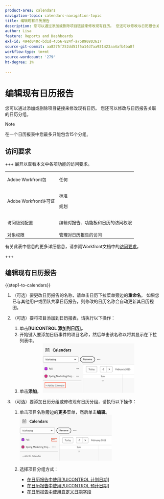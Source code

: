 ```yaml
---
product-area: calendars
navigation-topic: calendars-navigation-topic
title: 编辑现有日历报告
description: 您可以通过添加或删除项目链接来修改现有日历。 您还可以修改与日历报告关联的日历分组。
author: Lisa
feature: Reports and Dashboards
exl-id: 494d040c-bd1d-4356-824f-a75890803617
source-git-commit: aa8275f252dd51f5a14d7aa931423aa4afb4ba8f
workflow-type: tm+mt
source-wordcount: '279'
ht-degree: 1%

---
```


# 编辑现有日历报告

您可以通过添加或删除项目链接来修改现有日历。 您还可以修改与日历报告关联的日历分组。

>[!NOTE]
>
>在一个日历报表中您最多只能包含15个分组。

## 访问要求

+++ 展开以查看本文中各项功能的访问要求。

<table style="table-layout:auto"> 
 <col> 
 </col> 
 <col> 
 </col> 
 <tbody> 
  <tr> 
   <td role="rowheader">Adobe Workfront包</td> 
   <td> <p>任何</p> </td> 
  </tr> 
  <tr> 
   <td role="rowheader">Adobe Workfront许可证</td> 
   <td><p>标准</p>
       <p>规划</p></td> 
  </tr> 
  <tr> 
   <td role="rowheader">访问级别配置</td> 
   <td> <p> 编辑对报告、功能板和日历的访问权限</p></td> 
  </tr> 
  <tr> 
   <td role="rowheader">对象权限</td> 
   <td>管理对日历报告的访问</td> 
  </tr> 
 </tbody> 
</table>

有关此表中信息的更多详细信息，请参阅Workfront文档中的[访问要求](/help/quicksilver/administration-and-setup/add-users/access-levels-and-object-permissions/access-level-requirements-in-documentation.md)。

+++


## 编辑现有日历报告

{{step1-to-calendars}}

1. （可选）要更改日历报告的名称，请单击日历下拉菜单旁边的&#x200B;**重命名**。
如果您已与其他用户或团队共享日历报告，则修改的日历名称会自动更新其日历视图。

1. （可选）要将项目添加到日历报表，请执行以下操作：
   1. 单击&#x200B;**[!UICONTROL 添加到日历]。**
   1. 开始键入要添加日历事件的项目名称，然后单击该名称以将其显示在下拉列表中。
   1. 单击&#x200B;**添加**。
      ![将项目添加到日历](assets/add-a-calendar-project.png)


1. （可选）要添加日历分组或修改现有日历分组，请执行以下操作：
   1. 单击项目名称旁边的&#x200B;**更多**&#x200B;菜单，然后单击&#x200B;**编辑**。
      ![在日历中编辑项目](assets/edit-project-in-calendar.png)

   1. 选择项目分组方式：

      * [在日历报告中使用[!UICONTROL 计划日期]](../../../reports-and-dashboards/reports/calendars/use-planned-dates.md)
      * [在日历报告中使用[!UICONTROL 预计日期]](../../../reports-and-dashboards/reports/calendars/use-projected-dates.md)
      * [在日历报告中使用自定义日期字段](../../../reports-and-dashboards/reports/calendars/use-custom-dates.md)

